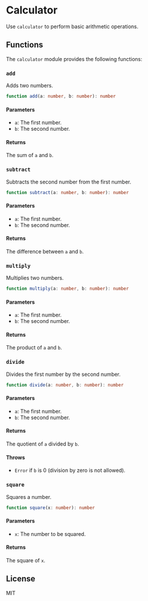 
# Calculator

Use `calculator` to perform basic arithmetic operations.

## Functions

The `calculator` module provides the following functions:

### `add`

Adds two numbers.

```typescript
function add(a: number, b: number): number
```

#### Parameters

- `a`: The first number.
- `b`: The second number.

#### Returns

The sum of `a` and `b`.

### `subtract`

Subtracts the second number from the first number.

```typescript
function subtract(a: number, b: number): number
```

#### Parameters

- `a`: The first number.
- `b`: The second number.

#### Returns

The difference between `a` and `b`.

### `multiply`

Multiplies two numbers.

```typescript
function multiply(a: number, b: number): number
```

#### Parameters

- `a`: The first number.
- `b`: The second number.

#### Returns

The product of `a` and `b`.

### `divide`

Divides the first number by the second number.

```typescript
function divide(a: number, b: number): number
```

#### Parameters

- `a`: The first number.
- `b`: The second number.

#### Returns

The quotient of `a` divided by `b`.

#### Throws

- `Error` if `b` is 0 (division by zero is not allowed).

### `square`

Squares a number.

```typescript
function square(x: number): number
```

#### Parameters

- `x`: The number to be squared.

#### Returns

The square of `x`.



## License

MIT
